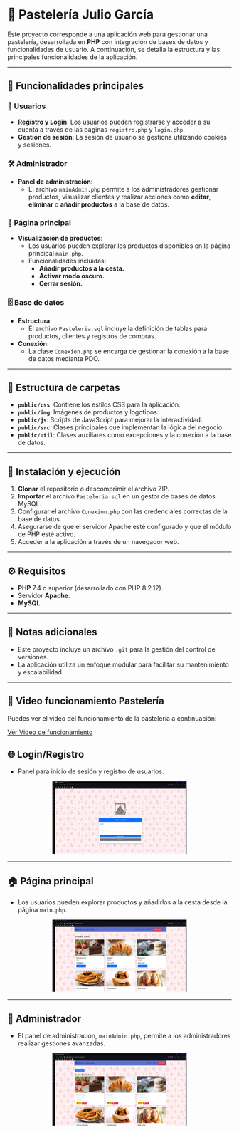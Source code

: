 # 🧁 Pastelería Julio García

Este proyecto corresponde a una aplicación web para gestionar una pastelería, desarrollada en **PHP** con integración de bases de datos y funcionalidades de usuario. A continuación, se detalla la estructura y las principales funcionalidades de la aplicación.

---

## 🌟 Funcionalidades principales

### 👤 Usuarios
- **Registro y Login**: Los usuarios pueden registrarse y acceder a su cuenta a través de las páginas `registro.php` y `login.php`.
- **Gestión de sesión**: La sesión de usuario se gestiona utilizando cookies y sesiones.

### 🛠️ Administrador
- **Panel de administración**: 
  - El archivo `mainAdmin.php` permite a los administradores gestionar productos, visualizar clientes y realizar acciones como **editar**, **eliminar** o **añadir productos** a la base de datos.

### 🛒 Página principal
- **Visualización de productos**: 
  - Los usuarios pueden explorar los productos disponibles en la página principal `main.php`.
  - Funcionalidades incluidas:
    - **Añadir productos a la cesta.**
    - **Activar modo oscuro.**
    - **Cerrar sesión.**

### 🗄️ Base de datos
- **Estructura**: 
  - El archivo `Pasteleria.sql` incluye la definición de tablas para productos, clientes y registros de compras.
- **Conexión**: 
  - La clase `Conexion.php` se encarga de gestionar la conexión a la base de datos mediante PDO.

---

## 📂 Estructura de carpetas
- **`public/css`**: Contiene los estilos CSS para la aplicación.
- **`public/img`**: Imágenes de productos y logotipos.
- **`public/js`**: Scripts de JavaScript para mejorar la interactividad.
- **`public/src`**: Clases principales que implementan la lógica del negocio.
- **`public/util`**: Clases auxiliares como excepciones y la conexión a la base de datos.

---

## 🚀 Instalación y ejecución
1. **Clonar** el repositorio o descomprimir el archivo ZIP.
2. **Importar** el archivo `Pasteleria.sql` en un gestor de bases de datos MySQL.
3. Configurar el archivo `Conexion.php` con las credenciales correctas de la base de datos.
4. Asegurarse de que el servidor Apache esté configurado y que el módulo de PHP esté activo.
5. Acceder a la aplicación a través de un navegador web.

---

## ⚙️ Requisitos
- **PHP** 7.4 o superior (desarrollado con PHP 8.2.12).
- Servidor **Apache**.
- **MySQL**.

---

## 📝 Notas adicionales
- Este proyecto incluye un archivo `.git` para la gestión del control de versiones.
- La aplicación utiliza un enfoque modular para facilitar su mantenimiento y escalabilidad.

---

## 🎥 Video funcionamiento Pastelería

Puedes ver el video del funcionamiento de la pastelería a continuación:

[Ver Video de funcionamiento](public/img/Tutorial-Pasteleria_JGO.mkv)



## 🌐 Login/Registro
- Panel para inicio de sesión y registro de usuarios.
  
<p align="center">
  <img src="public/img/login.png" alt="Vista de login" width="60%">
</p>

---

## 🏠 Página principal
- Los usuarios pueden explorar productos y añadirlos a la cesta desde la página `main.php`.

<p align="center">
  <img src="public/img/usuario.png" alt="Vista principal" width="60%">
</p>

---

## 🔑 Administrador
- El panel de administración, `mainAdmin.php`, permite a los administradores realizar gestiones avanzadas.

<p align="center">
  <img src="public/img/admin.png" alt="Panel de administración" width="60%">
</p>
